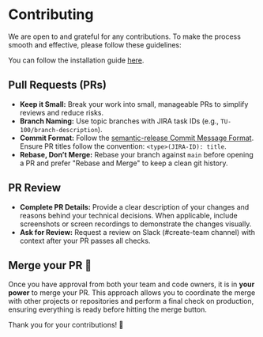 # Contributing

We are open to and grateful for any contributions. To make the process smooth and effective, please follow these guidelines:

You can follow the installation guide [here](INSTALLATION.md).

## Pull Requests (PRs)

- **Keep it Small:** Break your work into small, manageable PRs to simplify reviews and reduce risks.
- **Branch Naming:** Use topic branches with JIRA task IDs (e.g., `TU-100/branch-description`).
- **Commit Format:** Follow the [semantic-release Commit Message Format](https://github.com/semantic-release/semantic-release#commit-message-format). Ensure PR titles follow the convention: `<type>(JIRA-ID): title`.
- **Rebase, Don’t Merge:** Rebase your branch against `main` before opening a PR and prefer "Rebase and Merge" to keep a clean git history.

## PR Review

- **Complete PR Details:** Provide a clear description of your changes and reasons behind your technical decisions. When applicable, include screenshots or screen recordings to demonstrate the changes visually.
- **Ask for Review:** Request a review on Slack (#create-team channel) with context after your PR passes all checks.

## Merge your PR 🎉

Once you have approval from both your team and code owners, it is in **your power** to merge your PR. This approach allows you to coordinate the merge with other projects or repositories and perform a final check on production, ensuring everything is ready before hitting the merge button.

Thank you for your contributions! 🎉
